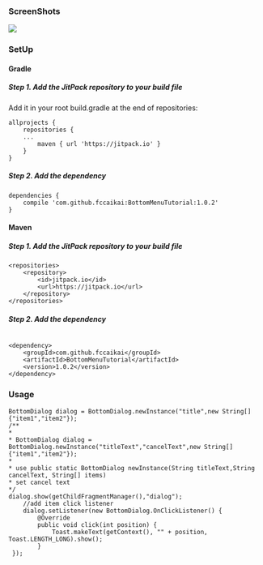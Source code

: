 ### ScreenShots

![](https://ww1.sinaimg.cn/large/006tNc79gy1fdua399ng7g308w0ftwk9.gif)

### SetUp
#### Gradle   


##### Step 1. Add the JitPack repository to your build file

Add it in your root build.gradle at the end of repositories:

```
allprojects {
	repositories {
	...
		maven { url 'https://jitpack.io' }
	}
}
```
##### Step 2. Add the dependency

```
dependencies {
	compile 'com.github.fccaikai:BottomMenuTutorial:1.0.2'
}
```

#### Maven

##### Step 1. Add the JitPack repository to your build file


```
<repositories>
	<repository>
		<id>jitpack.io</id>
		<url>https://jitpack.io</url>
	</repository>
</repositories>
```

##### Step 2. Add the dependency

```

<dependency>
	<groupId>com.github.fccaikai</groupId>
	<artifactId>BottomMenuTutorial</artifactId>
	<version>1.0.2</version>
</dependency>
```

### Usage

```
BottomDialog dialog = BottomDialog.newInstance("title",new String[]{"item1","item2"});
/**
*
* BottomDialog dialog = BottomDialog.newInstance("titleText","cancelText",new String[]{"item1","item2"});
*
* use public static BottomDialog newInstance(String titleText,String cancelText, String[] items)
* set cancel text
*/
dialog.show(getChildFragmentManager(),"dialog");
    //add item click listener
    dialog.setListener(new BottomDialog.OnClickListener() {
        @Override
        public void click(int position) {
            Toast.makeText(getContext(), "" + position, Toast.LENGTH_LONG).show();
        }
 });
```